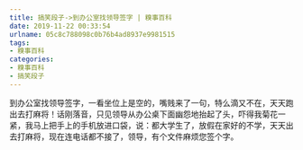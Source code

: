 ```yaml
---
title: 搞笑段子->到办公室找领导签字 | 糗事百科
date: 2019-11-22 00:33:54
urlname: 05c8c788098c0b76b4ad8937e9981515
tags: 
- 糗事百科
categories:
- 糗事百科
- 搞笑段子
---
```

到办公室找领导签字，一看坐位上是空的，嘴贱来了一句，特么滴又不在，天天跑出去打麻将！话刚落音，只见领导从办公桌下面幽怨地抬起了头，吓得我菊花一紧，我马上把手上的手机放进口袋，说：都大学生了，放假在家好的不学，天天出去打麻将，现在连电话都不接了，领导，有个文件麻烦您签个字。



